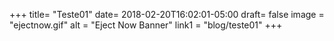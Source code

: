 +++
title= "Teste01"
date= 2018-02-20T16:02:01-05:00
draft= false
image = "ejectnow.gif"
alt = "Eject Now Banner"
link1 = "blog/teste01"
+++

